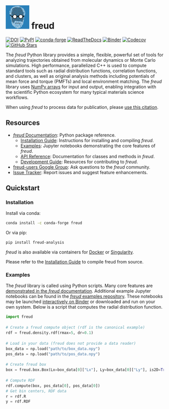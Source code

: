 # <img src="https://raw.githubusercontent.com/glotzerlab/freud/master/doc/source/images/freud_favicon.png" width="75" height="75"> freud

[![DOI](https://zenodo.org/badge/DOI/10.5281/zenodo.166564.svg)](https://doi.org/10.5281/zenodo.166564)
[![PyPI](https://img.shields.io/pypi/v/freud-analysis.svg)](https://pypi.org/project/freud-analysis/)
[![conda-forge](https://img.shields.io/conda/vn/conda-forge/freud.svg)](https://anaconda.org/conda-forge/freud)
[![ReadTheDocs](https://readthedocs.org/projects/freud/badge/?version=latest)](https://freud.readthedocs.io/en/latest/?badge=latest)
[![Binder](https://mybinder.org/badge_logo.svg)](https://mybinder.org/v2/gh/glotzerlab/freud-examples/master?filepath=index.ipynb)
[![Codecov](https://codecov.io/gh/glotzerlab/freud/branch/master/graph/badge.svg)](https://codecov.io/gh/glotzerlab/freud)
[![GitHub Stars](https://img.shields.io/github/stars/glotzerlab/freud.svg?style=social)](https://github.com/glotzerlab/freud)

The *freud* Python library provides a simple, flexible, powerful set of tools for analyzing trajectories obtained from molecular dynamics or Monte Carlo simulations.
High performance, parallelized C++ is used to compute standard tools such as radial distribution functions, correlation functions, and clusters, as well as original analysis methods including potentials of mean force and torque (PMFTs) and local environment matching.
The *freud* library uses [NumPy arrays](https://www.numpy.org/) for input and output, enabling integration with the scientific Python ecosystem for many typical materials science workflows.

When using *freud* to process data for publication, please [use this citation](https://doi.org/10.5281/zenodo.166564).

## Resources

- [*freud* Documentation](https://freud.readthedocs.io/):
  Python package reference.
  - [Installation Guide](https://freud.readthedocs.io/en/stable/installation.html):
    Instructions for installing and compiling *freud*.
  - [Examples](https://freud.readthedocs.io/en/stable/examples.html):
    Jupyter notebooks demonstrating the core features of *freud*.
  - [API Reference](https://freud.readthedocs.io/en/stable/modules.html):
    Documentation for classes and methods in *freud*.
  - [Development Guide](https://freud.readthedocs.io/en/stable/development.html):
    Resources for contributing to *freud*.
- [freud-users Google Group](https://groups.google.com/d/forum/freud-users):
  Ask questions to the *freud* community.
- [Issue Tracker](https://github.com/glotzerlab/freud/issues):
  Report issues and suggest feature enhancements.

## Quickstart

### Installation

Install via conda:

```bash
conda install -c conda-forge freud
```

Or via pip:
```bash
pip install freud-analysis
```

*freud* is also available via containers for [Docker](https://hub.docker.com/r/glotzerlab/software) or [Singularity](https://singularity-hub.org/collections/1663).

Please refer to the [Installation Guide](https://freud.readthedocs.io/en/stable/installation.html) to compile freud from source.

### Examples

The *freud* library is called using Python scripts.
Many core features are [demonstrated in the *freud* documentation](https://freud.readthedocs.io/en/stable/examples.html).
Additional example Jupyter notebooks can be found in the [*freud* examples repository](https://github.com/glotzerlab/freud-examples).
These notebooks may be launched [interactively on Binder](https://mybinder.org/v2/gh/glotzerlab/freud-examples/master?filepath=index.ipynb)
or downloaded and run on your own system.
Below is a script that computes the radial distribution function.

```python
import freud

# Create a freud compute object (rdf is the canonical example)
rdf = freud.density.rdf(rmax=5, dr=0.1)

# Load in your data (freud does not provide a data reader)
box_data = np.load("path/to/box_data.npy")
pos_data = np.load("path/to/pos_data.npy")

# Create freud box
box = freud.box.Box(Lx=box_data[0]["Lx"], Ly=box_data[0]["Ly"], is2D=True)

# Compute RDF
rdf.compute(box, pos_data[0], pos_data[0])
# Get bin centers, RDF data
r = rdf.R
y = rdf.RDF
```
